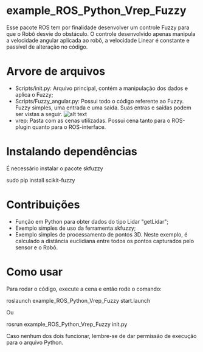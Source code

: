 # example_ROS_Python_Vrep_Fuzzy

Esse pacote ROS tem por finalidade desenvolver um controle Fuzzy para que o Robô desvie do obstáculo. O controle desenvolvido apenas manipula a velocidade angular aplicada ao robô, a velocidade Linear é constante e passível de alteração no código.  

# Arvore de arquivos 

* Scripts/init.py: Arquivo principal, contém a manipulação dos dados e aplica o Fuzzy;  
* Scripts/Fuzzy_angular.py: Possui todo o código referente ao Fuzzy. Fuzzy simples, uma entrada e uma saída. Suas entras e saídas podem ser vistas a seguir. 
![alt text](https://github.com/marco-teixeira/tutorial_examples_ROS/blob/master/Python/example_ROS_Python_Vrep_Fuzzy/figure/fuzzy.png) 
* vrep: Pasta com as cenas utilizadas. Possui cena tanto para o ROS-plugin quanto para o ROS-interface.  
# Instalando dependências  

É necessário instalar o pacote skfuzzy 

  sudo pip install scikit-fuzzy 

# Contribuições 

* Função em Python para obter dados do tipo Lidar "getLidar"; 
* Exemplo simples de uso da ferramenta skfuzzy; 
* Exemplo simples de processamento de pontos 3D. Neste exemplo, é calculado a distância euclidiana entre todos os pontos capturados pelo sensor e o Robô.  


# Como usar 

Para rodar o código, execute a cena e então rode o comando: 

  roslaunch example_ROS_Python_Vrep_Fuzzy start.launch  

Ou 

  rosrun example_ROS_Python_Vrep_Fuzzy init.py 


Caso nenhum dos dois funcionar, lembre-se de dar permissão de execução para o arquivo Python.  

 
